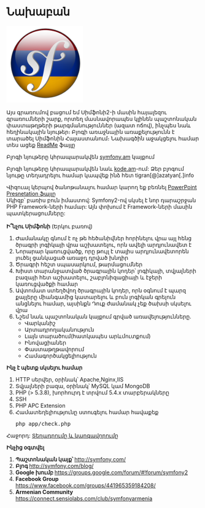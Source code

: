 <h1>Նախաբան</h1>
<img border="0" src="../img/symfony2hy.png" width="200"></a>
<br>
<p>
Այս գրառումով բացում եմ Սիմֆոնի2-ի մասին հայալեզու գրառումների շարք, որտեղ մասնավորապես կլինեն պաշտոնական փաստաթղթերի թարգմանություններ (ազատ ոճով), ինչպես նաև հեղինակային նյութեր։ Բլոգի առաջնային առաքելությունն է տարածել Սիմֆոնին Հայաստանում։ Նախագծին աջակցելու համար տես ացեք <a href="../README.md">ReadMe</a> ֆայլը
</p>
<p>Բլոգի նյութերը կհրապարակվեն <a href="http://symfony.am">symfony.am</a> կայքում</p>
<p>Բլոգի նյութերը կհրապարակվեն նաև <a href="http://kode.am">kode.am</a>-ում: Ձեր բլոգում նյութը տեղադրելու համար կապվեք ինձ հետ  tigran[@]azatyan[.]info</p>
<p>Վիզուալ կերպով ծանոթանալու համար կարող եք բեռնել <a href="https://googledrive.com/host/0B3R_ZDBa-XVUSDN4SG5qLUstM00">PowerPoint Presnetation ֆայլը</a>
<br />
Սկիզբ՝ բառիս բուն իմաստով: Symfony2-ով սկսել է նոր դարաշրջան PHP Framework-ների համար: Այն փոխում է Framework-ների մասին պատկերացումները:</div>
<br /><br/>
<b>Ի՞նչու Սիմֆոնի</b>
(Երկու բառով)
<ol>
<li>Ժամանակը գնում է ոչ թե հեծանիվներ հորինելու վրա այլ հենց ծրագրի լոգիկայի վրա աշխատելու, որն ավելի արդյունավետ է</li>
<li>Նորարար կառուցվածք, որը թույլ է տալիս արդյունավետորեն լուծել ցանկացած առաջդ դրված խնդիր</li>
<li>Ծրագրի հեշտ սպասարկում, թարմացումներ</li>
<li>Խիստ տարանջատված ծրագրային կոդեր՝ լոգիկայի, տվյալների բազայի հետ աշխատելու, շաբլոնիզացիայի և էջերի կառուցվածքի համար</li>
<li>Ավտոմատ ստեղծվող ծրագրային կոդեր, որն օգնում է պարզ քայլերը միանգամից կատարելու և բուն լոգիկան գրելուն անցնելու համար, այսինքն Դուք ժամանակ չեք ծախսի սկսելու վրա</li>
<li>Նշեմ նաև պաշտոնական կայքում գրված առավելությունները.
<ul>
<li>Վարկանիշ</li> 
<li>Արտադրողականություն</li>
<li>Լայն տարածում(հատկապես արևմուտքում)</li>
<li>Ինովացիաներ</li>
<li>Փաստաթղթավորում</li>
<li>Համագործակցելիություն
</ul>
</li>
</ol>
</div>

<b>Ինչ է պետք սկսելու համար</b>
<ol>
<li>HTTP սերվեր, օրինակ՝ Apache,Nginx,IIS</li>
<li>Տվյալների բազա, օրինակ՝ MySQL կամ MongoDB</li>
<li>PHP (&gt; 5.3.8), խորհուրդ է տրվում 5.4.x տարբերակները</li>
<li>SSH</li>
<li>PHP APC Extension</li>
<li>Համատեղելիությունը ստուգելու համար հավաքեք <pre>php app/check.php</pre></li>
</ol>
<p>Հաջորդ: <a href="installation.md">Տեղադրումը և կարգավորումը</a></p>
</div>
<b>Ինչից օգտվել</b></div>
<br>
<ol>
<li><b>Պաշտոնական կայք՝ </b><a href="http://symfony.com/">http://symfony.com/</a></li>
<li><b>Բլոգ </b><a href="http://symfony.com/blog/">http://symfony.com/blog/</a></li>
<li><b>Google </b><b>խումբ</b><b> </b><a href="https://groups.google.com/forum/#!forum/symfony2">https://groups.google.com/forum/#!forum/symfony2</a></li>
<li><b>Facebook Group</b> <a href="https://www.facebook.com/groups/441965359184208/">https://www.facebook.com/groups/441965359184208/</a>
<li><b>Armenian Community</b> <a href="https://connect.sensiolabs.com/club/symfonyarmenia">https://connect.sensiolabs.com/club/symfonyarmenia</a></li>
</ol>

